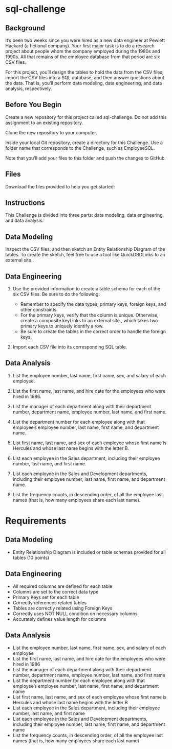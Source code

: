 # sql-challenge

## Background
It’s been two weeks since you were hired as a new data engineer at Pewlett Hackard (a fictional company). Your first major task is to do a research project about people whom the company employed during the 1980s and 1990s. All that remains of the employee database from that period are six CSV files.

For this project, you’ll design the tables to hold the data from the CSV files, import the CSV files into a SQL database, and then answer questions about the data. That is, you’ll perform data modeling, data engineering, and data analysis, respectively.

## Before You Begin

Create a new repository for this project called sql-challenge. Do not add this assignment to an existing repository.

Clone the new repository to your computer.

Inside your local Git repository, create a directory for this Challenge. Use a folder name that corresponds to the Challenge, such as EmployeeSQL.

Note that you’ll add your files to this folder and push the changes to GitHub.

## Files
Download the files provided to help you get started:

## Instructions
This Challenge is divided into three parts: data modeling, data engineering, and data analysis.

## Data Modeling
Inspect the CSV files, and then sketch an Entity Relationship Diagram of the tables. To create the sketch, feel free to use a tool like QuickDBDLinks to an external site..

## Data Engineering
1. Use the provided information to create a table schema for each of the six CSV files. Be sure to do the following:
      - Remember to specify the data types, primary keys, foreign keys, and other constraints.
      - For the primary keys, verify that the column is unique. Otherwise, create a composite keyLinks to an external site., which takes two primary keys to uniquely identify a row.
      - Be sure to create the tables in the correct order to handle the foreign keys.

2. Import each CSV file into its corresponding SQL table.

## Data Analysis
1. List the employee number, last name, first name, sex, and salary of each employee.

2. List the first name, last name, and hire date for the employees who were hired in 1986.

3. List the manager of each department along with their department number, department name, employee number, last name, and first name.

4. List the department number for each employee along with that employee’s employee number, last name, first name, and department name.

5. List first name, last name, and sex of each employee whose first name is Hercules and whose last name begins with the letter B.

6. List each employee in the Sales department, including their employee number, last name, and first name.

7. List each employee in the Sales and Development departments, including their employee number, last name, first name, and department name.

8. List the frequency counts, in descending order, of all the employee last names (that is, how many employees share each last name).

# Requirements

## Data Modeling 
  - Entity Relationship Diagram is included or table schemas provided for all tables (10 points)

## Data Engineering 
  - All required columns are defined for each table 
  - Columns are set to the correct data type 
  - Primary Keys set for each table 
  - Correctly references related tables 
  - Tables are correctly related using Foreign Keys 
  - Correctly uses NOT NULL condition on necessary columns 
  - Accurately defines value length for columns 

## Data Analysis 
  - List the employee number, last name, first name, sex, and salary of each employee 
  - List the first name, last name, and hire date for the employees who were hired in 1986 
  - List the manager of each department along with their department number, department name, employee number, last name, and first name 
  - List the department number for each employee along with that employee’s employee number, last name, first name, and department name 
  - List first name, last name, and sex of each employee whose first name is Hercules and whose last name begins with the letter B 
  - List each employee in the Sales department, including their employee number, last name, and first name 
  - List each employee in the Sales and Development departments, including their employee number, last name, first name, and department name 
  - List the frequency counts, in descending order, of all the employee last names (that is, how many employees share each last name) 

